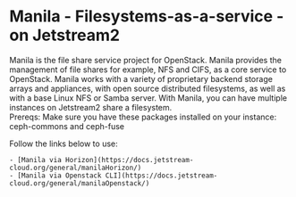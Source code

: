 # Manila - Filesystems-as-a-service - on Jetstream2

Manila is the file share service project for OpenStack. Manila provides the management of file shares for example, NFS and CIFS, as a core service to OpenStack. Manila works with a variety of proprietary backend storage arrays and appliances, with open source distributed filesystems, as well as with a base Linux NFS or Samba server.
With Manila, you can have multiple instances on Jetstream2 share a filesystem.   
Prereqs: Make sure you have these packages installed on your instance: ceph-commons and ceph-fuse

Follow the links below to use: 

    - [Manila via Horizon](https://docs.jetstream-cloud.org/general/manilaHorizon/)  
    - [Manila via Openstack CLI](https://docs.jetstream-cloud.org/general/manilaOpenstack/)

